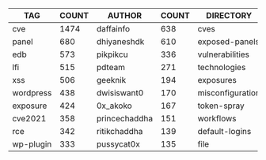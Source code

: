 |    TAG    | COUNT |    AUTHOR     | COUNT |    DIRECTORY     | COUNT | SEVERITY | COUNT |  TYPE   | COUNT |
|-----------|-------|---------------|-------|------------------|-------|----------|-------|---------|-------|
| cve       |  1474 | daffainfo     |   638 | cves             |  1453 | info     |  1515 | http    |  3970 |
| panel     |   680 | dhiyaneshdk   |   610 | exposed-panels   |   687 | high     |  1071 | file    |    77 |
| edb       |   573 | pikpikcu      |   336 | vulnerabilities  |   515 | medium   |   779 | network |    52 |
| lfi       |   515 | pdteam        |   271 | technologies     |   292 | critical |   520 | dns     |    17 |
| xss       |   506 | geeknik       |   194 | exposures        |   285 | low      |   229 |         |       |
| wordpress |   438 | dwisiswant0   |   170 | misconfiguration |   246 | unknown  |    16 |         |       |
| exposure  |   424 | 0x_akoko      |   167 | token-spray      |   234 |          |       |         |       |
| cve2021   |   358 | princechaddha |   151 | workflows        |   190 |          |       |         |       |
| rce       |   342 | ritikchaddha  |   139 | default-logins   |   106 |          |       |         |       |
| wp-plugin |   333 | pussycat0x    |   135 | file             |    77 |          |       |         |       |
